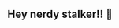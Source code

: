 ## Hey nerdy stalker!! 👋

<!--
**newbee0/newbee0** is a ✨ _special_ ✨ repository because its `README.md` (this file) appears on your GitHub profile.

Here are some ideas to get you started:

- 🔭 I’m currently working on RHEL and Python Integration.
- 🌱 I’m currently learning cyber security.
- 👯 I’m looking to collaborate on web-dev projects
- 💬 Ask me about ...
- 📫 How to reach me: ...
- 😄 Pronouns: ...
- ⚡ Fun fact: ...
-->

